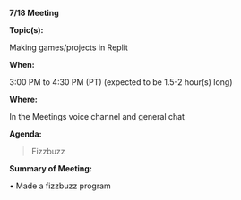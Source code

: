 __**7/18 Meeting**__

__**Topic(s):**__

Making games/projects in Replit

__**When:**__

3:00 PM to 4:30 PM (PT) (expected to be 1.5-2 hour(s) long)

__**Where:**__

In the Meetings voice channel and general chat

__**Agenda:**__

>  Fizzbuzz


__**Summary of Meeting:**__

• Made a fizzbuzz program

